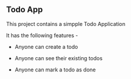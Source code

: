 
## Todo App

  

This project contains a simpple Todo Application

  

It has the following features -

- Anyone can create a todo

- Anyone can see their existing todos

- Anyone can mark a todo as done